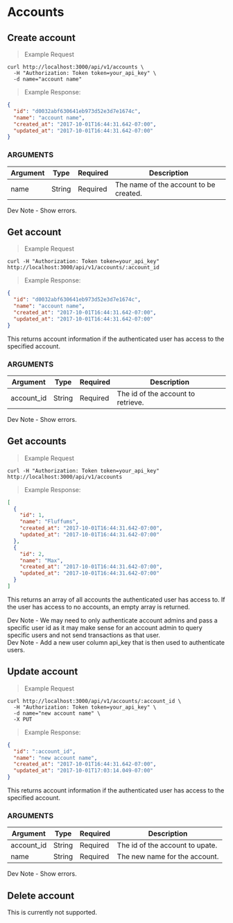 # Accounts

## Create account
> Example Request

```shell
curl http://localhost:3000/api/v1/accounts \
  -H "Authorization: Token token=your_api_key" \
  -d name="account name"
```

> Example Response:

```json
{
  "id": "d0032abf630641eb973d52e3d7e1674c",
  "name": "account name",
  "created_at": "2017-10-01T16:44:31.642-07:00",
  "updated_at": "2017-10-01T16:44:31.642-07:00"
}
```

### ARGUMENTS

Argument | Type | Required | Description
---------  | ----------- | ----------- | -----------
name | String | Required | The name of the account to be created.


<aside class="success">
Dev Note - Show errors.
</aside>





## Get account
> Example Request

```shell
curl -H "Authorization: Token token=your_api_key" http://localhost:3000/api/v1/accounts/:account_id
```


> Example Response:

```json
{
  "id": "d0032abf630641eb973d52e3d7e1674c",
  "name": "account name",
  "created_at": "2017-10-01T16:44:31.642-07:00",
  "updated_at": "2017-10-01T16:44:31.642-07:00"
}
```

This returns account information if the authenticated user has access to the specified account.

### ARGUMENTS

Argument | Type | Required | Description
---------  | ----------- | ----------- | -----------
account_id | String | Required | The id of the account to retrieve.


<aside class="warning">
Dev Note - Show errors.
</aside>






## Get accounts
> Example Request

```shell
curl -H "Authorization: Token token=your_api_key" http://localhost:3000/api/v1/accounts
```


> Example Response:

```json
[
  {
    "id": 1,
    "name": "Fluffums",
    "created_at": "2017-10-01T16:44:31.642-07:00",
    "updated_at": "2017-10-01T16:44:31.642-07:00"
  },
  {
    "id": 2,
    "name": "Max",
    "created_at": "2017-10-01T16:44:31.642-07:00",
    "updated_at": "2017-10-01T16:44:31.642-07:00"
  }
]
```

This returns an array of all accounts the authenticated user has access to. If the user has access to no accounts, an empty array is returned.


<aside class="warning">
Dev Note - We may need to only authenticate account admins and pass a specific user id as it may make sense for an account admin to query specific users and not send transactions as that user.
</aside>

<aside class="warning">
Dev Note - Add a new user column api_key that is then used to authenticate users.
</aside>







## Update account
> Example Request

```shell
curl http://localhost:3000/api/v1/accounts/:account_id \
  -H "Authorization: Token token=your_api_key" \
  -d name="new account name" \
  -X PUT
```


> Example Response:

```json
{
  "id": ":account_id",
  "name": "new account name",
  "created_at": "2017-10-01T16:44:31.642-07:00",
  "updated_at": "2017-10-01T17:03:14.049-07:00"
}
```

This returns account information if the authenticated user has access to the specified account.

### ARGUMENTS

Argument | Type | Required | Description
---------  | ----------- | ----------- | -----------
account_id | String | Required | The id of the account to upate.
name | String | Required | The new name for the account.


<aside class="warning">
Dev Note - Show errors.
</aside>







## Delete account
<aside class="warning">
This is currently not supported.
</aside>
